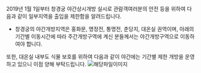 2019년 1월 1일부터 창경궁 야간상시개방 실시로 관람객여러분의 안전 등을 위하여 다음과 같이 일부지역을 출입을 제한함을 알려드립니다.
- 창경궁의 야간개방지역은 홍화문, 명정전, 통명전, 춘당지, 대온실 권역이며, 아래의 기간별 이동시간에 따라 주간개방구역에 계신 분들께서는 야간개방구역으로 이동하여야 합니다.

또한, 대온실 내부도 식물 보호를 위하여 다음과 같이 야간에는 기간별 제한 개방을 운영하고 있으니 이점 양해 부탁드립니다.
![해당파일이미지](https://cgg.cha.go.kr/agapp/cmm/fms/getImage.do?atchFileId=FILE_000000000131740&fileSn=2)